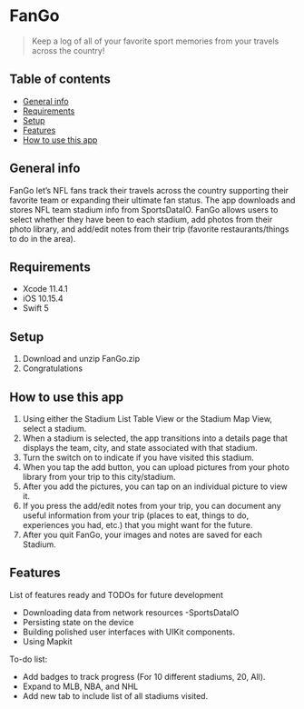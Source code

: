 # FanGo
> Keep a log of all of your favorite sport memories from your travels across the country!

## Table of contents
* [General info](#general-info)
* [Requirements](#requirements)
* [Setup](#setup)
* [Features](#features)
* [How to use this app](#how-to-use-this-app)


## General info
FanGo let’s NFL fans track their travels across the country supporting their favorite team or expanding their ultimate fan status. The app downloads and stores NFL team stadium info from SportsDataIO. FanGo allows users to select whether they have been to each stadium, add photos from their photo library, and add/edit notes from their trip (favorite restaurants/things to do in the area).  


## Requirements
* Xcode 11.4.1
* iOS 10.15.4
* Swift 5

## Setup
  1) Download and unzip FanGo.zip
  2) Congratulations

## How to use this app

  1) Using either the Stadium List Table View or the Stadium Map View, select a stadium.
  2) When a stadium is selected, the app transitions into a details page that displays the team, city, and state associated with that stadium.
  3) Turn the switch on to indicate if you have visited this stadium.
  4) When you tap the add button, you can upload pictures from your photo library from your trip to this city/stadium.  
  5) After you add the pictures, you can tap on an individual picture to view it.
  6) If you press the add/edit notes from your trip, you can document any useful information from your trip (places to eat, things to do, experiences you had, etc.) that you might want for the future. 
  7) After you quit FanGo, your images and notes are saved for each Stadium. 

## Features
List of features ready and TODOs for future development
* Downloading data from network resources -SportsDataIO
* Persisting state on the device
* Building polished user interfaces with UIKit components.
* Using Mapkit

To-do list:
* Add badges to track progress (For 10 different stadiums, 20, All).
* Expand to MLB, NBA, and NHL
* Add new tab to include list of all stadiums visited.



